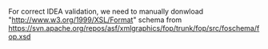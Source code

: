 For correct IDEA validation, we need to manually donwload "http://www.w3.org/1999/XSL/Format" schema from 
https://svn.apache.org/repos/asf/xmlgraphics/fop/trunk/fop/src/foschema/fop.xsd
